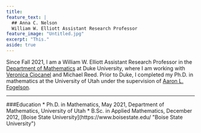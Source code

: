 ```yaml
---
title: 
feature_text: |
  ## Anna C. Nelson
  William W. Elliott Assistant Research Professor
feature_image: "Untitled.jpg"
excerpt: "This."
aside: true
---
```


Since Fall 2021, I am a William W. Elliott Assistant Research Professor in the [Department of Mathematics](https://math.duke.edu/ "Department of Mathematics") at Duke University, where I am working with [Veronica Ciocanel](https://services.math.duke.edu/~ciocanel/ "Veronica Ciocanel") and Michael Reed. Prior to Duke, I completed my Ph.D. in mathematics at the University of Utah under the supervision of [Aaron L. Fogelson](https://math.utah.edu/~fogelson "Aaron L. Fogelson" ). 
<hr/>
###Education
* Ph.D. in Mathematics, May 2021, Department of Mathematics, University of Utah
* B.Sc. in Applied Mathematics, December 2012, [Boise State University](https://www.boisestate.edu/ "Boise State University")



